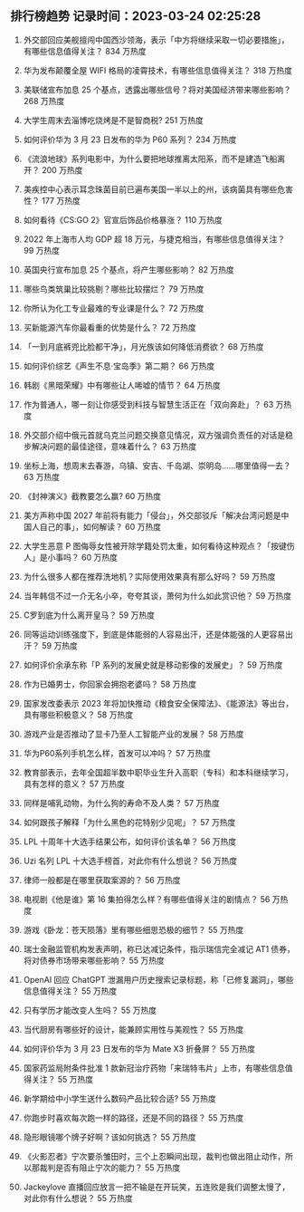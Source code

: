 
## 排行榜趋势 记录时间：2023-03-24 02:25:28
  
  1. 外交部回应美舰擅闯中国西沙领海，表示「中方将继续采取一切必要措施」，有哪些信息值得关注？ 834 万热度
    
  2. 华为发布颠覆全屋 WIFI 格局的凌霄技术，有哪些信息值得关注？ 318 万热度
    
  3. 美联储宣布加息 25 个基点，透露出哪些信号？将对美国经济带来哪些影响？ 268 万热度
    
  4. 大学生周末去淄博吃烧烤是不是智商税? 251 万热度
    
  5. 如何评价华为 3 月 23 日发布的华为 P60 系列？ 234 万热度
    
  6. 《流浪地球》系列电影中，为什么要把地球推离太阳系，而不是建造飞船离开？ 200 万热度
    
  7. 美疾控中心表示耳念珠菌目前已遍布美国一半以上的州，该病菌具有哪些危害性？ 177 万热度
    
  8. 如何看待《CS:GO 2》官宣后饰品价格暴涨？ 110 万热度
    
  9. 2022 年上海市人均 GDP 超 18 万元，与捷克相当，有哪些信息值得关注？ 99 万热度
    
  10. 英国央行宣布加息 25 个基点，将产生哪些影响？ 82 万热度
    
  11. 哪些鸟类筑巢比较挑剔？哪些比较摆烂？ 79 万热度
    
  12. 你所认为化工专业最难的专业课是什么？ 72 万热度
    
  13. 买新能源汽车你最看重的优势是什么？ 72 万热度
    
  14. 「一到月底裤兜比脸都干净」，月光族该如何降低消费欲？ 68 万热度
    
  15. 如何评价综艺《声生不息·宝岛季》第二期？ 66 万热度
    
  16. 韩剧《黑暗荣耀》中有哪些让人唏嘘的情节？ 64 万热度
    
  17. 作为普通人，哪一刻让你感受到科技与智慧生活正在「双向奔赴」？ 63 万热度
    
  18. 外交部介绍中俄元首就乌克兰问题交换意见情况，双方强调负责任的对话是稳步解决问题的最佳途径，意味着什么？ 63 万热度
    
  19. 坐标上海，想周末去春游，乌镇、安吉、千岛湖、崇明岛......哪里值得一去？ 63 万热度
    
  20. 《封神演义》截教要怎么赢? 60 万热度
    
  21. 美方声称中国 2027 年前将有能力「侵台」，外交部驳斥「解决台湾问题是中国人自己的事」，如何解读？ 60 万热度
    
  22. 大学生恶意 P 图侮辱女性被开除学籍处罚太重，如何看待这种观点？「按键伤人」是小事吗？ 60 万热度
    
  23. 为什么很多人都在推荐洗地机？实际使用效果真有那么好吗？ 59 万热度
    
  24. 当年韩信不过一介无名小卒，夸夸其谈，萧何为什么如此赏识他？ 59 万热度
    
  25. C罗到底为什么离开皇马？ 59 万热度
    
  26. 同等运动训练强度下，到底是体能弱的人容易出汗，还是体能强的人更容易出汗？ 59 万热度
    
  27. 如何评价余承东称「P 系列的发展史就是移动影像的发展史」？ 59 万热度
    
  28. 作为已婚男士，你回家会拥抱老婆吗？ 58 万热度
    
  29. 国家发改委表示 2023 年将加快推动《粮食安全保障法》、《能源法》等出台，具有哪些积极意义？ 58 万热度
    
  30. 游戏产业是否推动了显卡乃至人工智能产业的发展？ 58 万热度
    
  31. 华为P60系列手机怎么样，首发可以冲吗？ 57 万热度
    
  32. 教育部表示，去年全国超半数中职毕业生升入高职（专科）和本科继续学习，具有怎样的意义？ 57 万热度
    
  33. 同样是哺乳动物，为什么狗的寿命不及人类？ 57 万热度
    
  34. 如何跟孩子解释「为什么黑色的花特别少见呢」？ 57 万热度
    
  35. LPL 十周年十大选手结果公布，如何评价该名单？ 56 万热度
    
  36. Uzi 名列 LPL 十大选手榜首，对此你有什么想说？ 56 万热度
    
  37. 律师一般都是在哪里获取案源的？ 56 万热度
    
  38. 电视剧《他是谁》第 16 集拍得怎么样？有哪些值得关注的剧情点？ 56 万热度
    
  39. 游戏《卧龙：苍天陨落》里有哪些细思恐极的细节？ 55 万热度
    
  40. 瑞士金融监管机构发表声明，称已达减记条件，指示瑞信完全减记 AT1 债券，将对债券市场带来哪些影响？ 55 万热度
    
  41. OpenAI 回应 ChatGPT 泄漏用户历史搜索记录标题，称「已修复漏洞」，哪些信息值得关注？ 55 万热度
    
  42. 只有学历才能改变人生吗？ 55 万热度
    
  43. 当代厨房有哪些好的设计，能兼顾实用性与美观性？ 55 万热度
    
  44. 如何评价华为 3 月 23 日发布的华为 Mate X3 折叠屏？ 55 万热度
    
  45. 国家药监局附条件批准 1 款新冠治疗药物「来瑞特韦片」上市，有哪些信息值得关注？ 55 万热度
    
  46. 新学期给中小学生送什么数码产品比较合适? 55 万热度
    
  47. 你跑步时喜欢每次跑一样的路径，还是不同的路径？ 55 万热度
    
  48. 隐形眼镜哪个牌子好啊？该如何挑选？ 55 万热度
    
  49. 《火影忍者》宁次要杀雏田时，三个上忍瞬间出现，裁判也做出阻止动作，所以那裁判是否有阻止宁次的能力？ 55 万热度
    
  50. Jackeylove 直播回应放言一把不输是在开玩笑，五连败是我们调整太慢了，对此你有什么想说？ 55 万热度
    